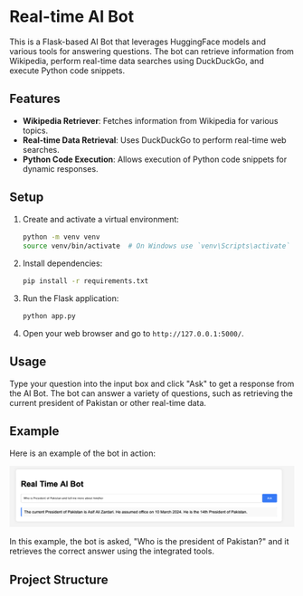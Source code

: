 # Real-time AI Bot

This is a Flask-based AI Bot that leverages HuggingFace models and various tools for answering questions. The bot can retrieve information from Wikipedia, perform real-time data searches using DuckDuckGo, and execute Python code snippets.

## Features

- **Wikipedia Retriever**: Fetches information from Wikipedia for various topics.
- **Real-time Data Retrieval**: Uses DuckDuckGo to perform real-time web searches.
- **Python Code Execution**: Allows execution of Python code snippets for dynamic responses.

## Setup

1. Create and activate a virtual environment:
    ```bash
    python -m venv venv
    source venv/bin/activate  # On Windows use `venv\Scripts\activate`
    ```

2. Install dependencies:
    ```bash
    pip install -r requirements.txt
    ```

3. Run the Flask application:
    ```bash
    python app.py
    ```

4. Open your web browser and go to `http://127.0.0.1:5000/`.

## Usage

Type your question into the input box and click "Ask" to get a response from the AI Bot. The bot can answer a variety of questions, such as retrieving the current president of Pakistan or other real-time data.

## Example

Here is an example of the bot in action:

   
<div align="center">
  <img width="512" src="demo.png">
</div>


In this example, the bot is asked, "Who is the president of Pakistan?" and it retrieves the correct answer using the integrated tools.

## Project Structure

